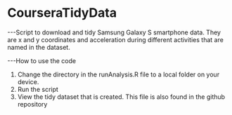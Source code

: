 # CourseraTidyData

---Script to download and tidy Samsung Galaxy S smartphone data. They are x and y coordinates and acceleration during different activities that are named in the dataset. 

---How to use the code
1. Change the directory in the runAnalysis.R file to a local folder on your device.
2. Run the script
3. View the tidy dataset that is created. This file is also found in the github repository


